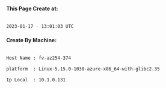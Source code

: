 
   
#### This Page Create at:

```bash

2023-01-17 - 13:01:03 UTC

```

#### Create By Machine:

```bash

Host Name : fv-az254-374

platform  : Linux-5.15.0-1030-azure-x86_64-with-glibc2.35

Ip Local  : 10.1.0.131

```

